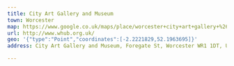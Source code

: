 ```yaml
---
title: City Art Gallery and Museum
town: Worcester
map: https://www.google.co.uk/maps/place/worcester+city+art+gallery+%26+museum/@52.1963404,-2.2224471,15z/data=!4m2!3m1!1s0x0:0x657bb0ff74a14332?sa=X&ei=udyfVfC5LYGuUaaWjLAL&ved=0CIsBEPwSMBA
url: http://www.whub.org.uk/
geo: '{"type":"Point","coordinates":[-2.2221829,52.1963695]}'
address: City Art Gallery and Museum, Foregate St, Worcester WR1 1DT, UK

---
```


